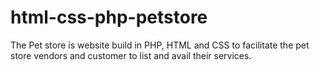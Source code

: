 # html-css-php-petstore
The Pet store is website build in PHP, HTML and CSS to facilitate the pet store vendors and customer to list and avail their services.
